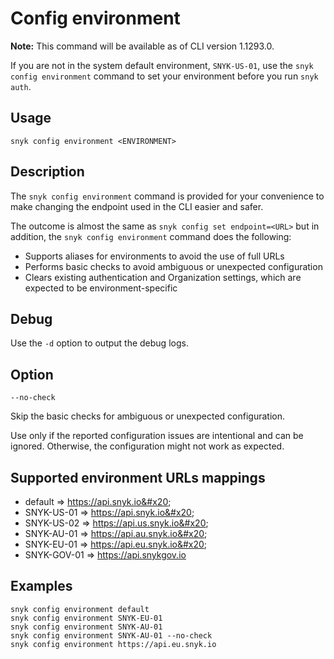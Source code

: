 # Config environment

**Note:** This command will be available as of CLI version 1.1293.0.

If you are not in the system default environment, `SNYK-US-01`, use the `snyk config environment` command to set your environment before you run `snyk auth`.

## Usage

`snyk config environment <ENVIRONMENT>`

## Description

The `snyk config environment` command is provided for your convenience to make changing the endpoint used in the CLI easier and safer.

The outcome is almost the same as `snyk config set endpoint=<URL>` but in addition, the `snyk config environment` command does the following:

- Supports aliases for environments to avoid the use of full URLs
- Performs basic checks to avoid ambiguous or unexpected configuration
- Clears existing authentication and Organization settings, which are expected to be environment-specific

## Debug

Use the `-d` option to output the debug logs.

## Option

`--no-check`

Skip the basic checks for ambiguous or unexpected configuration.

Use only if the reported configuration issues are intentional and can be ignored. Otherwise, the configuration might not work as expected.

## Supported environment URLs mappings

- default => https://api.snyk.io&#x20;
- SNYK-US-01 => https://api.snyk.io&#x20;
- SNYK-US-02 => https://api.us.snyk.io&#x20;
- SNYK-AU-01 => https://api.au.snyk.io&#x20;
- SNYK-EU-01 => https://api.eu.snyk.io&#x20;
- SNYK-GOV-01 => https://api.snykgov.io

## Examples

```
snyk config environment default
snyk config environment SNYK-EU-01
snyk config environment SNYK-AU-01
snyk config environment SNYK-AU-01 --no-check
snyk config environment https://api.eu.snyk.io
```

